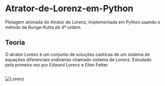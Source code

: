 # Atrator-de-Lorenz-em-Python
Plotagem animada do Atrator de Lorenz, implementada em Python usando o método de Runge-Kutta de 4ª ordem.

## Teoria
O atrator Lorenz é um conjunto de soluções caóticas de um sistema de equações diferenciais ordinárias chamado sistema de Lorenz. Estudado pela primeira vez por Edward Lorenz e Ellen Fetter.

 ##

 ![Lorenz](https://user-images.githubusercontent.com/65929471/97085951-f61a7800-15f6-11eb-957b-18e9e0dfe326.gif)
